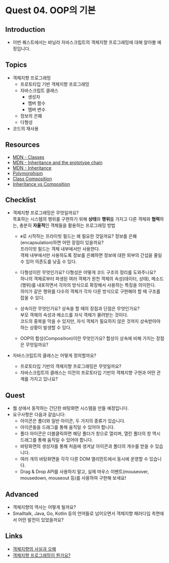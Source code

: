 # Quest 04. OOP의 기본

## Introduction
* 이번 퀘스트에서는 바닐라 자바스크립트의 객체지향 프로그래밍에 대해 알아볼 예정입니다.

## Topics
* 객체지향 프로그래밍
  * 프로토타입 기반 객체지향 프로그래밍
  * 자바스크립트 클래스
    * 생성자
    * 멤버 함수
    * 멤버 변수
  * 정보의 은폐
  * 다형성
* 코드의 재사용

## Resources
* [MDN - Classes](https://developer.mozilla.org/ko/docs/Web/JavaScript/Reference/Classes)
* [MDN - Inheritance and the prototype chain](https://developer.mozilla.org/ko/docs/Web/JavaScript/Inheritance_and_the_prototype_chain)
* [MDN - Inheritance](https://developer.mozilla.org/ko/docs/Learn/JavaScript/Objects/Inheritance)
* [Polymorphism](https://medium.com/@viktor.kukurba/object-oriented-programming-in-javascript-3-polymorphism-fb564c9f1ce8)
* [Class Composition](https://alligator.io/js/class-composition/)
* [Inheritance vs Composition](https://woowacourse.github.io/javable/post/2020-05-18-inheritance-vs-composition/)

## Checklist
* 객체지향 프로그래밍은 무엇일까요?  
  목표하는 시스템의 행위를 구현하기 위해 **상태**와 **행위**를 가지고 다른 객체와 **협력**하는, 충분히 **자율적**인 객체들을 활용하는 프로그래밍 방법

  * `#`로 시작하는 프라이빗 필드는 왜 필요한 것일까요? 정보를 은폐(encapsulation)하면 어떤 장점이 있을까요?  
  프라이빗 필드는 객체 내부에서만 사용한다.  
  객체 내부에서만 사용하도록 정보를 은폐하면 정보에 대한 외부의 간섭을 줄일 수 있어 의존도를 낮출 수 있다.

  * 다형성이란 무엇인가요? 다형성은 어떻게 코드 구조의 정리를 도와주나요?  
  하나의 객체로부터 파생된 여러 객체가 원천 객체의 속성(데이터, 상태), 메소드(행위)를 내포하면서 각자의 방식으로 확장해서 사용하는 특징을 의미한다.  
  의미가 같은 행위를 다수의 객체가 각자 다른 방식으로 구현해야 할 때 구조를 잡을 수 있다.

  * 상속이란 무엇인가요? 상속을 할 때의 장점과 단점은 무엇인가요?  
  부모 객체의 속성과 메소드를 자식 객체가 물려받는 것이다.  
  코드의 중복을 막을 수 있지만, 자식 객체가 필요하지 않은 것까지 상속받아야 하는 상황이 발생할 수 있다.
  * OOP의 합성(Composition)이란 무엇인가요? 합성이 상속에 비해 가지는 장점은 무엇일까요?
* 자바스크립트의 클래스는 어떻게 정의할까요?
  * 프로토타입 기반의 객체지향 프로그래밍은 무엇일까요?
  * 자바스크립트의 클래스는 이전의 프로토타입 기반의 객체지향 구현과 어떤 관계를 가지고 있나요?

## Quest
* 웹 상에서 동작하는 간단한 바탕화면 시스템을 만들 예정입니다.
* 요구사항은 다음과 같습니다:
  * 아이콘은 폴더와 일반 아이콘, 두 가지의 종류가 있습니다.
  * 아이콘들을 드래그를 통해 움직일 수 있어야 합니다.
  * 폴더 아이콘은 더블클릭하면 해당 폴더가 창으로 열리며, 열린 폴더의 창 역시 드래그를 통해 움직일 수 있어야 합니다.
  * 바탕화면의 생성자를 통해 처음에 생겨날 아이콘과 폴더의 개수를 받을 수 있습니다.
  * 여러 개의 바탕화면을 각각 다른 DOM 엘리먼트에서 동시에 운영할 수 있습니다.
  * Drag & Drop API를 사용하지 말고, 실제 마우스 이벤트(mouseover, mousedown, mouseout 등)를 사용하여 구현해 보세요!

## Advanced
* 객체지향의 역사는 어떻게 될까요?
* Smalltalk, Java, Go, Kotlin 등의 언어들로 넘어오면서 객체지향 패러다임 측면에서 어떤 발전이 있었을까요?

## Links
- [객체지향의 사실과 오해](http://www.kyobobook.co.kr/product/detailViewKor.laf?ejkGb=KOR&mallGb=KOR&barcode=9788998139766&orderClick=LEa&Kc=#N)
- [객체지향 프로그래밍이 뭔가요?](https://youtu.be/vrhIxBWSJ04)
